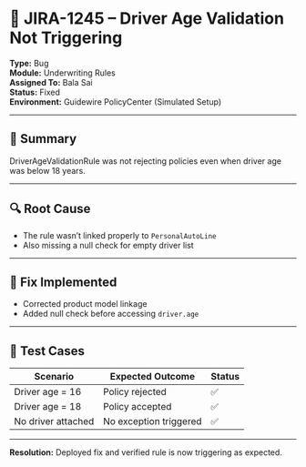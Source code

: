 # 🐞 JIRA-1245 – Driver Age Validation Not Triggering

**Type:** Bug  
**Module:** Underwriting Rules  
**Assigned To:** Bala Sai  
**Status:** Fixed  
**Environment:** Guidewire PolicyCenter (Simulated Setup)

---

## 🧾 Summary

DriverAgeValidationRule was not rejecting policies even when driver age was below 18 years.

---

## 🔍 Root Cause

- The rule wasn’t linked properly to `PersonalAutoLine`
- Also missing a null check for empty driver list

---

## 🔧 Fix Implemented

- Corrected product model linkage
- Added null check before accessing `driver.age`

---

## 🧪 Test Cases

| Scenario                        | Expected Outcome      | Status |
|--------------------------------|------------------------|--------|
| Driver age = 16                | Policy rejected        | ✅     |
| Driver age = 18                | Policy accepted        | ✅     |
| No driver attached             | No exception triggered | ✅     |

---

**Resolution:** Deployed fix and verified rule is now triggering as expected.
